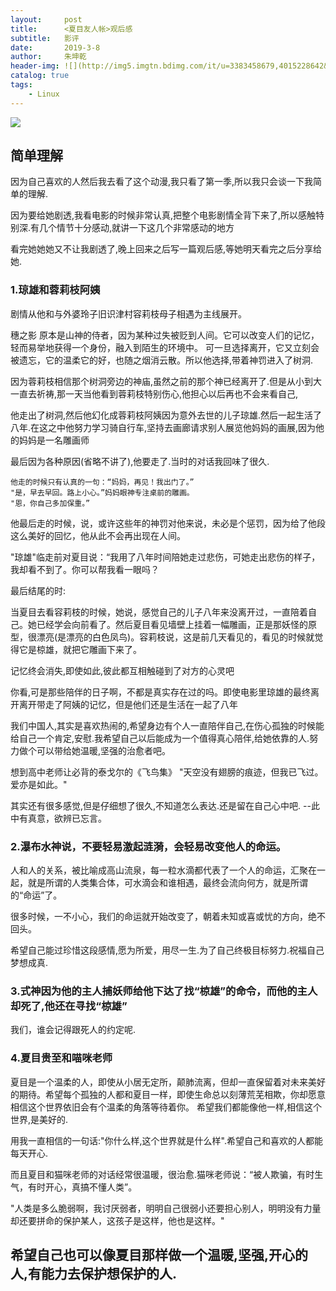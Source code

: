 ```yaml
---
layout:     post
title:      <夏目友人帐>观后感
subtitle:   影评
date:       2019-3-8
author:     朱坤乾
header-img: ![](http://img5.imgtn.bdimg.com/it/u=3383458679,4015228642&fm=11&gp=0.jpg)
catalog: true
tags:
    - Linux
---
```

![](http://img5.imgtn.bdimg.com/it/u=3383458679,4015228642&fm=11&gp=0.jpg)
##  简单理解
因为自己喜欢的人然后我去看了这个动漫,我只看了第一季,所以我只会谈一下我简单的理解.

因为要给她剧透,我看电影的时候非常认真,把整个电影剧情全背下来了,所以感触特别深.有几个情节十分感动,就讲一下这几个非常感动的地方

看完她她她又不让我剧透了,晚上回来之后写一篇观后感,等她明天看完之后分享给她.

###  1.琼雄和蓉莉枝阿姨
剧情从他和与外婆玲子旧识津村容莉枝母子相遇为主线展开。

穗之影 原本是山神的侍者，因为某种过失被贬到人间。它可以改变人们的记忆，轻而易举地获得一个身份，融入到陌生的环境中。
可一旦选择离开，它又立刻会被遗忘，它的温柔它的好，也随之烟消云散。所以他选择,带着神罚进入了树洞.

因为蓉莉枝相信那个树洞旁边的神庙,虽然之前的那个神已经离开了.但是从小到大一直去祈祷,那一天当他看到蓉莉枝特别伤心,他担心以后再也不会来看自己,

他走出了树洞,然后他幻化成蓉莉枝阿姨因为意外去世的儿子琼雄.然后一起生活了八年.在这之中他努力学习骑自行车,坚持去画廊请求别人展览他妈妈的画展,因为他的妈妈是一名雕画师

最后因为各种原因(省略不讲了),他要走了.当时的对话我回味了很久.

```
他走的时候只有认真的一句：“妈妈，再见！我出门了。”
"是，早去早回。路上小心。”妈妈眼神专注桌前的雕画。
"恩，你自己多加保重。”
```

他最后走的时候，说，或许这些年的神罚对他来说，未必是个惩罚，因为给了他段这么美好的回忆，他从此不会再出现在人间。

"琼雄"临走前对夏目说：“我用了八年时间陪她走过悲伤，可她走出悲伤的样子，我却看不到了。你可以帮我看一眼吗？

最后结尾的时:

当夏目去看容莉枝的时候，她说，感觉自己的儿子八年来没离开过，一直陪着自己。她已经学会向前看了。然后夏目看见墙壁上挂着一幅雕画，正是那妖怪的原型，很漂亮(是漂亮的白色凤鸟)。容莉枝说，这是前几天看见的，看见的时候就觉得它是椋雄，就把它雕画下来了。

记忆终会消失,即使如此,彼此都互相触碰到了对方的心灵吧 

你看,可是那些陪伴的日子啊，不都是真实存在过的吗。即使电影里琼雄的最终离开离开带走了阿姨的记忆，但是他们还是生活在一起了八年

我们中国人,其实是喜欢热闹的,希望身边有个人一直陪伴自己,在伤心孤独的时候能给自己一个肯定,安慰.我希望自己以后能成为一个值得真心陪伴,给她依靠的人.努力做个可以带给她温暖,坚强的治愈者吧。

想到高中老师让必背的泰戈尔的《飞鸟集》   "天空没有翅膀的痕迹，但我已飞过。爱亦是如此。"

其实还有很多感觉,但是仔细想了很久,不知道怎么表达.还是留在自己心中吧.           --此中有真意，欲辨已忘言。 


###  2.瀑布水神说，不要轻易激起涟漪，会轻易改变他人的命运。

人和人的关系，被比喻成高山流泉，每一粒水滴都代表了一个人的命运，汇聚在一起，就是所谓的人类集合体，可水滴会和谁相遇，最终会流向何方，就是所谓的“命运”了。

很多时候，一不小心，我们的命运就开始改变了，朝着未知或喜或忧的方向，绝不回头。

希望自己能过珍惜这段感情,愿为所爱，用尽一生.为了自己终极目标努力.祝福自己梦想成真.

###  3.式神因为他的主人捕妖师给他下达了找“椋雄”的命令，而他的主人却死了,他还在寻找“椋雄”

我们，谁会记得跟死人的约定呢.


###  4.夏目贵至和喵咪老师
夏目是一个温柔的人，即使从小居无定所，颠肺流离，但却一直保留着对未来美好的期待。希望每个孤独的人都和夏目一样，即使生命总以刻薄荒芜相欺，你却愿意相信这个世界依旧会有个温柔的角落等待着你。
希望我们都能像他一样,相信这个世界,是美好的.

用我一直相信的一句话:"你什么样,这个世界就是什么样".希望自己和喜欢的人都能每天开心.

而且夏目和猫咪老师的对话经常很温暖，很治愈.猫咪老师说：“被人欺骗，有时生气，有时开心，真搞不懂人类”。    

"人类是多么脆弱啊，我讨厌弱者，明明自己很弱小还要担心别人，明明没有力量却还要拼命的保护某人，这孩子是这样，他也是这样。"




##   希望自己也可以像夏目那样做一个温暖,坚强,开心的人,有能力去保护想保护的人.


<link rel="stylesheet" href="https://unpkg.com/gitalk/dist/gitalk.css">
<script src="https://unpkg.com/gitalk@latest/dist/gitalk.min.js"></script>

<div id="gitalk-container"></div>
    <script type="text/javascript">
    var gitalk = new Gitalk({
    clientID: '{{7d13c1dd93e70b21bd8b}}',
    clientSecret: '{{797f5155a708f900c236a2d62ff96ebc34411003}}',
    repo: '{{Zhukqian.github.io}}',
    owner: '{{Zhukqian}}',
    admin: ['{{Zhukqian}}'],
    distractionFreeMode: {{site.gitalk.distractionFreeMode}},
    id: 'window.location.pathname',
    });
    gitalk.render('gitalk-container');
</script>